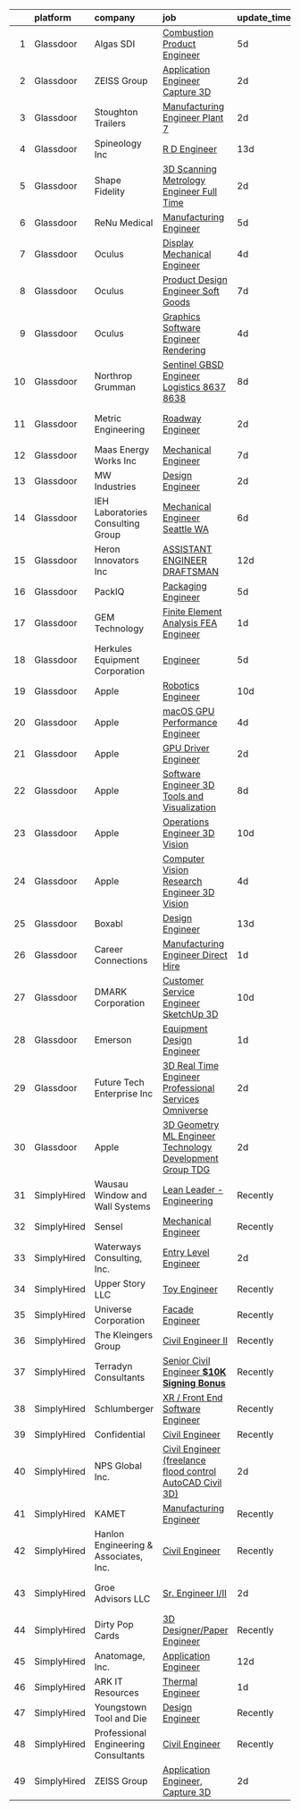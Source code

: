 

|    | platform    | company                               | job                                                                                                                                                                                                                                                                                                                                                                                                                                                                                                                                                                                                                                                                                                                                                                                                                                                                                                                                                                                                                                                                                                                                                                                                                                                                                                                                                                                                                                                                        | update_time   | location            |
|---:|:------------|:--------------------------------------|:---------------------------------------------------------------------------------------------------------------------------------------------------------------------------------------------------------------------------------------------------------------------------------------------------------------------------------------------------------------------------------------------------------------------------------------------------------------------------------------------------------------------------------------------------------------------------------------------------------------------------------------------------------------------------------------------------------------------------------------------------------------------------------------------------------------------------------------------------------------------------------------------------------------------------------------------------------------------------------------------------------------------------------------------------------------------------------------------------------------------------------------------------------------------------------------------------------------------------------------------------------------------------------------------------------------------------------------------------------------------------------------------------------------------------------------------------------------------------|:--------------|:--------------------|
|  1 | Glassdoor   | Algas SDI                             | [Combustion Product Engineer](https://www.glassdoor.com/partner/jobListing.htm?pos=106&ao=1110586&s=58&guid=000001834004368a9a8603e3c47cfcd7&src=GD_JOB_AD&t=SR&vt=w&ea=1&cs=1_a3f0f08b&cb=1663226361900&jobListingId=1008128960219&cpc=A50357DDA226FF0F&jrtk=3-0-1gd008dlvii2m801-1gd008dmgk62n800-ca990e495022b119--6NYlbfkN0D788tVLZnHYB2JKTLmCXo4PydfvtZKcdbYx6lxKaz3ItHoPq3a-80Qn-zGHqwzc9_m0Uh4iLvFmm7xImc2_O2v02YqU2Z5zjdT1K6S2ai_m4VjST36Lqmyqjxb4C5TcgjI3upFRp-Jr3ESBgyJ6tXosOtLT5UxaFHe3OpGu4KcrsyRZqsYNwOcH-_j6rfvSiljT5xEOJdvOVWvJ0_HuV_YxsM3bjw5wzG7Zw1T2IjMmfX2GLV5BS7qRewgQ12UHsC0Cz6iwQrVuJqi8sD5FCNyO63yFiCPVnDi7vPc5DQ4v3GlPN3UR5Lr7GkoC5HF3heBoG3lYuh-PnkuCaT6mjePGuXJT54Bjo01BVdhKf9sCL0R5rDi3ERYB0IYCR2ooyU17NU_SeOnFmBJkr6cRWzpwGfePohkqjWggHQFyxGY6M7Ndkd9wLsUClmzWolYR2BMMUmvJxrlmlXfdTaRZsgXITdLHvTQwZfhz2wNXrWyah7XBtVszBDXZ2HCoElF49gSuPQHvphpFg%3D%3D)                                                                                                                                                                                                                                                                                                                                                                                                                                                                                                                                                                                         | 5d            | Kent, WA            |
|  2 | Glassdoor   | ZEISS Group                           | [Application Engineer  Capture 3D](https://www.glassdoor.com/partner/jobListing.htm?pos=104&ao=1110586&s=58&guid=000001834004368a9a8603e3c47cfcd7&src=GD_JOB_AD&t=SR&vt=w&ea=1&cs=1_1688bedd&cb=1663226361900&jobListingId=1008134597591&cpc=E84D08864798C1AC&jrtk=3-0-1gd008dlvii2m801-1gd008dmgk62n800-d0aa069beccfe858--6NYlbfkN0ABwDUVlT3Pw5qAnq35jQOIcsB_LA26JxM8HdsefTKsTS0GE99TacnGvk8Jeo0xk7_fU9iUylX8TcvL2qUZcaDLENdFH06gVocMU-_YnTAS7b6QA6iYS_N1bLM0LYNSzo53MZU-FI74W2AIRRZmDN-SrEJxVlpsD4q0MXDFjr32eVsuvpx6eadhieAVOCbeVe6DJ13FbyZRvc_HV6asT2UQvVkjKc6xukEKQq3T8AIzFPnBaRdplFPwISDsQtYrvvKjO842RSoKheInl5_6rGyJU1fNEtPh-XTbDg9rQVgbudbmZ3BIuZCl7b6lmbTuro3yVNDDze3Uzm9wq3JOdD1h-2rIygqCgq3k0FFrDKAtebgAXZ7iXFAImwpoacBE2U_5bU1FWq92AJDbKz1nfJKRIXSeJlYX8aP2i7ez0zl22aYEu6Qls96kr4PD8oL3WXOWvYh4g-5KEwbBody0NQp4RL1k1LurRCWHpmMr0cCD3jrdXI9HAghF_BEW_EO4D4FsbofNlVV6-Fa7jUL-zgN4)                                                                                                                                                                                                                                                                                                                                                                                                                                                                                                                                                                                | 2d            | South Windsor, CT   |
|  3 | Glassdoor   | Stoughton Trailers                    | [Manufacturing Engineer   Plant 7](https://www.glassdoor.com/partner/jobListing.htm?pos=105&ao=1110586&s=58&guid=000001834004368a9a8603e3c47cfcd7&src=GD_JOB_AD&t=SR&vt=w&cs=1_b518e94d&cb=1663226361900&jobListingId=1008133357124&cpc=F7491293F04A980B&jrtk=3-0-1gd008dlvii2m801-1gd008dmgk62n800-ee6046415018186c--6NYlbfkN0D1TJr5meDMkP3Bi33VA7OKLoXiQT1iQqpfs-Nk73zo3b-N1tKugZ8QnCEmfg3VCCLnB0nV3uCRgbttOKrKO9TdYSmdkIRb-CwNAM6L_KHQatmEHq_Pd-Kn6BmBJvNpYbp4H7t6GB4deJgATVMk6n1_Z3HX4wQ51bUQjoHdwT9KxiaDNRgrQq_ke2JnEJgrwkT3iDVBQt204Kv-pRi57qlX-ekyKDLkVGcLJWAxh-DF8xNy6crP6h70gafnFAnHW_MwkYCKHGkfBpjKA0fvtuVxMLS_qbYYq4x-62V1FzFmlK1cy18b8bdP2prjW4PFR2X6mrRr9hQJCPZH-0-Mpuyfyv5DGCcnowVUwtweBONLiE3CYiBjB_mGXVV-1ch1RETtZaGLbg4Zhi4ei5mRq7B7-Xx6aXedPceT5OrU-PLU0Hj9BcDIYVldH4Dhb-JYC1XIRsbFd0GY3fogEEAHQmiVHr47WHL1MKYHTaGGxvwo8kSmTnDq4yhp3Q5ILD9BMG11l2rUBn82kg%3D%3D)                                                                                                                                                                                                                                                                                                                                                                                                                                                                                                                                                                                         | 2d            | Evansville, WI      |
|  4 | Glassdoor   | Spineology Inc                        | [R D Engineer](https://www.glassdoor.com/partner/jobListing.htm?pos=120&ao=1110586&s=58&guid=000001834004368a9a8603e3c47cfcd7&src=GD_JOB_AD&t=SR&vt=w&ea=1&cs=1_d948d527&cb=1663226361902&jobListingId=1008110868491&cpc=44CD5376B8534B8F&jrtk=3-0-1gd008dlvii2m801-1gd008dmgk62n800-6a3263277ad99c22--6NYlbfkN0BSK70uUCbYrYFe8gUyRtHo6M1Whx7OobNXv1GhONf5keb7595zdpZq_QVrrJEQcS6AZnNufONJU-AR55o2fuXlEAjpWghQXId01VpXHTx6ppuAmRzQOglbI6gf5SHeFBSGwkxj0rVTs9l2YwTEEA4FjbNo2e-5SuKVePrzt2jiTxSj4cTM2JEZ5njk98VLe15akt7_iJ9IpZ1RF04A9KP8Jc0cp_yPknDW6yh9BHorFoG4HFhKKsCYwcYPczUOybQn4ssVfjffMLNQSofx9SWRRK5piKhld3HUJJZ2DLxWmi5wVKyvw_YMbQCOyfft_xccu8TE63MItjK56IGhBfgi0ZzvtshKR4keuDCBuaPzSikcCke-TWqFGq0a7bmpbHIJWFOPegZ-DiJX5a8z_BYwKqQqgX5R87G1xtPbOaVwu5X7bsPy_4u0bGrPxzIIcJK_Dea5syuXNWWiA_wMGlFwe1U4a0iH1vj_-3Q86LkXBQ%3D%3D)                                                                                                                                                                                                                                                                                                                                                                                                                                                                                                                                                                                                                                        | 13d           | Saint Paul, MN      |
|  5 | Glassdoor   | Shape Fidelity                        | [3D Scanning Metrology Engineer  Full Time ](https://www.glassdoor.com/partner/jobListing.htm?pos=108&ao=1110586&s=58&guid=000001834004368a9a8603e3c47cfcd7&src=GD_JOB_AD&t=SR&vt=w&ea=1&cs=1_16c2611e&cb=1663226361900&jobListingId=1008134598566&cpc=5075878B7C32FFAE&jrtk=3-0-1gd008dlvii2m801-1gd008dmgk62n800-9c1b96b9c109cbdc--6NYlbfkN0C2ruSLbldHgJRxGqX58M4ekFWuaOJ1Xy3nZgzYPyc2K37hwv1yneRTtzltQTsiHQzgh0MPp1j_6-X-eF9zYZF-yGlSPxwAcL7InQ2jLJzY2R5_94ZnYX9RujTqMHFFV92tHxp7B_Y6-rk-lvG1oujzZPVAdxPhzUV3sRx3ye75cZA5Tq-2HF35tsaLhZLF77PWFfisxFt8T6aEkuqGT21odFUKBJlKsqMJakOAtQX_VyMuke3ExjRqcgzOlZyDA-8hPLQwtUyfqHBRHAT6LpznyK9S2VWEAk3tkPO9GCkwHmK3sfOY0ecRgt0nhiEXuCWdOUCsw3rAMoMFBaZYl-K5LCTQvU_aTPniU_CYxNw4Pj3WpHdWCpDsYK-RZ_xnQi-jaS74hPkcX5eeRLh1hRWLkQuajuoJOaBXrFaLJyM7lqLAoP3EY6fZrOPxjA_Jablo7pHuTOJnzdqVpdU3bM5nmX5ceufU-8a9xFq7vw-_DThHVyGXtWm9RlIGJTf3jeGFnJNZAPeGr2CRACkwkEwLMbGwsrOKj-U%3D)                                                                                                                                                                                                                                                                                                                                                                                                                                                                                                                                                        | 2d            | Huntsville, AL      |
|  6 | Glassdoor   | ReNu Medical                          | [Manufacturing Engineer](https://www.glassdoor.com/partner/jobListing.htm?pos=118&ao=1110586&s=58&guid=000001834004368a9a8603e3c47cfcd7&src=GD_JOB_AD&t=SR&vt=w&ea=1&cs=1_df77057c&cb=1663226361902&jobListingId=1008129109889&cpc=6EF74AC2F94C1840&jrtk=3-0-1gd008dlvii2m801-1gd008dmgk62n800-afc7a944dbc9ea68--6NYlbfkN0AwfjBba_mmsFxCd2uI2NVg8pqC6fzY0UquG43ecpwd5Z3LGQDlGLgPN7sqDgHVV4oEULBPi6ZnJnz4KkTD0S4Ky_gK9bz8hrxOacTB2V5xMH-qcBwn72bELUQN14914KJrwonSiytykKjpT_GADRSQtkBO9lfxUOsT7KS_0C7MMAY5eAQ_OQexDR00vA2U1WzZW4eSjkEhtBrpK4W-Hh01OnonWEBETo-iB1cGXxkK8BjKIr_BkGvEKciWLp5p6O36DHDgXsUpI8nQQX_MAxjjq3v-XE1UHFG3ZA57b0cJYT1t_m2W5xcjVnDQYrD8-jWGTgOin6S5245kQ9tp2bQoyuypYRmu__tSE3f3QyykgkCCx4mlkQm8UorhormB18qoTLNdgHQp_gHBDUH30hdygQ5SJKaoAZ7tQZZr_N6O28HLFPAZp8Hj_P0YlnmFPeoj2vUfQ0wwDRodflVzpHlshww8T45mkluTtnCtv4t9cw_RgOjIIU_k67MxLFtntBbwM_b08XXNNg%3D%3D)                                                                                                                                                                                                                                                                                                                                                                                                                                                                                                                                                                                              | 5d            | Everett, WA         |
|  7 | Glassdoor   | Oculus                                | [Display Mechanical Engineer](https://www.glassdoor.com/partner/jobListing.htm?pos=124&ao=1110586&s=58&guid=000001834004368a9a8603e3c47cfcd7&src=GD_JOB_AD&t=SR&vt=w&cs=1_f1a31944&cb=1663226361902&jobListingId=1008130556266&cpc=C891152315FA1AD8&jrtk=3-0-1gd008dlvii2m801-1gd008dmgk62n800-7e4c6f9ef5b429f9--6NYlbfkN0DYl4UJW4r1Vl7FEn6T9F-rD9lpC-0oMJVSiWjK_MGUd8e8cHXcpv6KPyjLHZEfqkUa2Jc6cPcSL5tGL8g0zCV7eAHJxl4NGHC1TIwhbThfb-1cOMUjkZSQ-6pi-_CuQ_AkoQKT1lvpSIa-a1TemfYBbVw5Ih1f2MxDK7Er1mx7jM6WuJWUmwjKUwrdttMmzZaH-H-QrlW50v2S6woaBx59JqsoMmez-smpZ8RuwNsGCJ2LR2LQWb8d-pUCZ9j81WbiDxte_R5Gm5vtv5dNBPtzN2QOzLxjD2TvqNco6wn8zsL6wg6o3X6c5XKqMTee3kUOrKMGLZhyZD2yCY755mAYa5Grk23SmjTJ4M7g0Gx4HRWoWHdpbsjm-krvFAjCwUmyARiZBbfSwc7Dev9_ayGAmnVICfYnt8048Tw2F5GbpUOB70c00TX1zqArFHijm1WqJ4C32KxGIgPGgEAv4NBBzN0XqhUhUaX2psEM_lA1CR7E0ybAylG5ep1cyeyiyKoAbheSvCJ2RdRHOEVRegJJXe3itqibHBjz-sDpW_zPsu9N_NDilozQmJZUJE1Nvstdo0mVGltE3yK3C9-svdRW1slLbDE-NUro2Y_hSXpXAzSNI0nrf-EYoaFqGCwx0ZQ06z1JZHBc-emekDBprMTuKQEGPWQeQgtMpPAX6fnM-47cdjdiW_K762S4lmZV-6KweK7BeJd3qJF4T8yWtHI4wk9ejZ8K4C_BZOULSPykjnTg9d372rpB0iiAbAsguIs3W_Q3O61ZmOekNeKYbylZwUxtqa43FHbzbFjyWDxm35T1c1VyO69VK7xDzWbouj6aExnShpyom-vczZZbxC-yHOzG7P6WBWgxocBxRSJkEaqvrhyuXyCteI-ZGzHm2ggzrjn3ivgZ7wbZGM2HImCRsQIcRvPPDjZhv8nAH1NiTjk4CFQqZZAcJL8Cxa5PFikRQ-2WaqfIk36yObRF4PQQCl47uCXdCy7jTxt3sbr0tCnBrgtbdNIg8FYzCjHuCC4iXI0f-16axL3unuWGzROQsyBhn3uCuE2lhdzTp03Sh2jXanYTAczN7Iht4Vv6Jks%3D)            | 4d            | Sunnyvale, CA       |
|  8 | Glassdoor   | Oculus                                | [Product Design Engineer  Soft Goods](https://www.glassdoor.com/partner/jobListing.htm?pos=114&ao=1110586&s=58&guid=000001834004368a9a8603e3c47cfcd7&src=GD_JOB_AD&t=SR&vt=w&cs=1_27db7a16&cb=1663226361901&jobListingId=1008124635503&cpc=75B6770C194DCF89&jrtk=3-0-1gd008dlvii2m801-1gd008dmgk62n800-788e8bab5fa3eb63--6NYlbfkN0DYl4UJW4r1Vl7FEn6T9F-rD9lpC-0oMJVSiWjK_MGUd8e8cHXcpv6KPyjLHZEfqkWDJ-rd2ECtM86BxEfDQLz0CTrmJcMqUhuugqFbCFYRk3cgn5Hj1mAY5Di_oZyTHeZ5SxZ1lgJ99xPaphXi1DIn9XZ7Cp0J9_HelGFOBbMn3-1pSb3fl3cYeFIN3XfHN0JXNqm35TCIm69ZNv284RxcO6C1Qsb_J4rsnKd6BHEgYlAxbqb-5nHqlVMkguMomJVEF_jvgjAwosR1I_wXP1Vwa7wdHfpmTWprBJCcFrzEr_eWZS4EExPsLRchZt9Fgm18cloMbw2Qkws7y6L-Z-JbuKPGaJpzro3UeZaO0XQDXCTsLo9EAIBe5my7QovMrlAMupAbHnAnfH-83UDyg2fZ2xJ8LJcPnPaRPb425yX7MyjTnnfyx9fbviwPemjoYTsynXdFJ4gemOfbQhkddTyNLzutjOoVTX3Qy2MboaIng-S6EZVZmnGtCWPmf76GQRkOlghLrWnpD1jYSjtwfn-xmsjGoKxC1mfLipjvOjKTXFQv7-ML-Wad1lvihPKDc3veOCd5Pmfz_JUfsLuBVfBB7de5mQBeh7RkhDvQpTfrVAQ5dntch0xXm--rD-9mSzv1-m_B6j6EXKn7DOo4uGekw4k1nfA7rSuthlVUpmv8SBpfbH90X-MGWI7fc2R_Q_vCr74Oi2IoSSurIoduTekUVbaYZVRBvJusoAEQNzXr67CmPMRNDbA1YJj43WPvEh9vAJ000EJiWbONdVD8CwL-YR6Gt11F9-2zvlKfaAfT8Zb99WPvW1cZiU3-3G7NLEGnhqKklajhUnWY_f2vlXp7pdednsnrStx6MdQdFT2tklzfLWVyg9EBpFyOL6TQ1A--hWDJdQMD6QfwcFtRU5aDzVtReOQRuQht9vYBOcj1a3NB3ueIZyiD5829lOrtkBk9rbjb2zFAU4r2ZcGMJ-gqd_Hof_lkqmIQp3WCxADQxXQgmnv_wbconZpinXItVnP6CGjGbPTExZ83hIVB7JSZ_qfFlZJ2belVOPAgg1FSJpmJLF4cpb0IeXGHBrt2SF0%3D)    | 7d            | Remote              |
|  9 | Glassdoor   | Oculus                                | [Graphics Software Engineer   Rendering](https://www.glassdoor.com/partner/jobListing.htm?pos=119&ao=1110586&s=58&guid=000001834004368a9a8603e3c47cfcd7&src=GD_JOB_AD&t=SR&vt=w&cs=1_8eef476c&cb=1663226361901&jobListingId=1008130556276&cpc=C891152315FA1AD8&jrtk=3-0-1gd008dlvii2m801-1gd008dmgk62n800-9befe75e98588d1e--6NYlbfkN0DYl4UJW4r1Vl7FEn6T9F-rD9lpC-0oMJVSiWjK_MGUd8e8cHXcpv6KPyjLHZEfqkUa2Jc6cPcSL1BCKYWS171d62RiGZbeLKZ_DxhcRnvk2Rg9OX38eacw6htRBQ7tIxYbvX-ap0AzuQerzpFKJEw4oirGE1wkCndIDjT3tjXH8WFgEcWdZnfl4ZLxDMEb-mwrd24LPT9et6GMNekGMfhjChCbP2VnbRSBzMB-Ti7tcb9-i5YCyY60SWaBYbZAaA1oshCjEqfZhJinQeo31vHTEOH1ZG00RkvmzyMsyK_S7EIwLk7YYqS_50THVMiP7dXBIu-JsmaUVxOZXuzKffmqokauXW_uuNu--TF17TvAZuj7uEcQEb1Y3vEOA061AH3GBJzMxhGPld89B8STx9Z7zt9pbW0ThE_zA9qbnE34UUFOLthMxdOgbR_eutgWi2reAOkgs4IcivjVSKca_sh7CWOa2CTcLDTMo19Qk1d-fi20whppuTB3Z5IMBt83zepSKRUBX2tTNFsx_rWj7Wq6X7VRGbFzscna8gkrN9Ad4KVzvjVmY9HfDe66oLqznuZMXRL5nk_J4p5ECwwWBGKWS4YDns4zcRe49hj1HotSVVUwsp5E9b380GvM9uZbifkIbn3FrpTMqV2Kn7hWN4Qbvi4Xv2T6t3iLzW1Veuwuv19wD8rBaKY8q5HDZCIPs4aC1UXEIdfsJxnYCSn6HamisFIQ46uSg-phq-sFcspR2CuEKh1H0yLZ9gSWN_tmPa82nnW9pMsqnin9LxZEwLcf8BiIBLGxT_nba5MbQVGrl7_M31pE3CHfWpAPZaYuKI9DV8RIdeYGYyfRc9ZIJmu7X0NVHvWcROIyC0ipneC6xdhgfDwIFGiUvBkhH_APW__orEPfdveFVi_RKBg8bSg8h8OR4OU7nM1BTa1SqPWHGUzowZKIosp0za0PiW00ObgKdCi7SNfWkQdr7pUSDK3i4RMadHcF8_nexwWk9Rjp71se-aPuQbWTqCtgs1KPwegRk7eqw6-fFJ9ANZtnep2c_PdemhCBZQy3pk_xGzzuo_Yxv5176H9Kkv0pRcGGALQ%3D) | 4d            | Remote              |
| 10 | Glassdoor   | Northrop Grumman                      | [Sentinel  GBSD  Engineer Logistics 8637 8638](https://www.glassdoor.com/partner/jobListing.htm?pos=110&ao=1110586&s=58&guid=000001834004368a9a8603e3c47cfcd7&src=GD_JOB_AD&t=SR&vt=w&cs=1_0531e014&cb=1663226361900&jobListingId=1008120945733&cpc=33AFB7EF5A21FBC5&jrtk=3-0-1gd008dlvii2m801-1gd008dmgk62n800-f45f3edca9b37526--6NYlbfkN0DPf8Tf_oakpB62WadId2dzQiWExtALTi0lpCM--zHBL1trAzPQuAwg5oNkOU_MLY3nq4SmLJbOL_JalzjttBzsyUeMHdP6rSIJHR82CgqRf1guui3CFZiOV58LXPYJupnKzsQY-TSchNUQVvNQfYamYfBTgHavw849ZdrFoDYmnkkKpt2pVa9V3qLEv7pKvcAGhhHd4ob12ighdGiPqWaCuiTHcHHAflucZ1MZCd7h3-wmXrNH9yTWREnkUslboyCRQRuFGA_gs2EbMZbBGVvOhjrzGKw_KEHMUc6RAWlKfoGS7rd-yXsvGnh56drr5tXSHEw3C9RiSpeUBf_ll-EW-JXWDysqmL2XyEmwHi8SBh8lDH05J5nDbOFxaimTGj54dZ7L6vaqMuSYgJtZ9VVRVWoUYm8lnyaSdF4morkrOB1eHRoXyHGRvBNnLKXAdfslWrw5rdDYT3BI6sup4qN1E6LPT0QpO8IIr_mBEUMC9Hhl67zH42NZj60se_aNn1jYLSXTJUzHoyUHOLvfr9VGXc_CVapqxvTOgXHMsrT0Qy09hkakxvB1sza3SB1LdBqk5ALQX19EFz0M7GjTrfQ6T6eaktT5AM8P6zsW_rMUrZ6lCxtEI3PHes_BCaACMSAvM8aRxqwIdZw6R1h-xmuNVW0oDd9ZZixSgRltYC_Z7p9sfEezKNBAdZojvQB5dSDN4NGtUajQoo4c3uTF4C0Y0Z4DLEZKphVP8CusXbhaQeLodBHyiRZsqt6Ta-tNmiZ42dVuVUSSokbS61joa-lPHut7RTYhawelbic-6U_k6L0b_L3iN7Jxipw9gb3wmPH3vDk6xLvfkXTRFAdO0uDV6aVZ0ox70PG_8cLT-fM_XA%3D%3D)                                                                                                                                                                                                             | 8d            | Roy, UT             |
| 11 | Glassdoor   | Metric Engineering                    | [Roadway Engineer](https://www.glassdoor.com/partner/jobListing.htm?pos=103&ao=1110586&s=58&guid=000001834004368a9a8603e3c47cfcd7&src=GD_JOB_AD&t=SR&vt=w&cs=1_c5708768&cb=1663226361899&jobListingId=1008134532682&cpc=68A00FE77CC7F784&jrtk=3-0-1gd008dlvii2m801-1gd008dmgk62n800-1f467c0ad8f66132--6NYlbfkN0DidxVwgmOe-ABwagrwZJDiR9WGDyPDKLtKUy7pDlbvGuiyKHG9rDpwwDBKdRt_CQQKo6VibMpDyVHr-Ckgo5aD4MizUxV8SlXvs5qXJl96MGGprnS6WMchCnJBEIUym-H-dihqfQSpe260LKBFgITsT3hu9ZEn8jGzb_ryMrrYyL7-I1m24bmxVQeoNpUhdHb6fIfTvfvoksJncN2USgMlVb_nS_ezh7a6RlsWISa342wHTkpG2HIYYgdqcRFLDb5aYoWfweB2Ju5hsfMblCFLmH5gvENl72D1c2lkpz58QXbUsg1WGSq1ZWrgoqCWBAjJ3XjyzMSxrCtrQoOFNLev7uGvi1PZ320lTK0bDhR4NT2sGeNRKlMmGiN6vy8joUD_WxBZNqlMbuz1mGb4hwbi98zLvmmm-qldxoTHyQgkVKdH6vWTmZtbWr4dqhSwpqXmxZ2Tk8eW0JiDxfFhrdJUy_G1SIMdefz8mh0Ad57LDQTJIzcOVdoT8q4277KE6cgvXLDAqtwSVRxym_4YoIeFD9bRyDe2kDZcDTdvNXx58aYShR5P5JWM3Kzs34Royfpe0Sb6uDEzvA%3D%3D)                                                                                                                                                                                                                                                                                                                                                                                                                                                                                                                                         | 2d            | Fort Lauderdale, FL |
| 12 | Glassdoor   | Maas Energy Works  Inc                | [Mechanical Engineer](https://www.glassdoor.com/partner/jobListing.htm?pos=117&ao=1110586&s=58&guid=000001834004368a9a8603e3c47cfcd7&src=GD_JOB_AD&t=SR&vt=w&ea=1&cs=1_2d4d57d6&cb=1663226361901&jobListingId=1008123684714&cpc=CBEBA1A9D941894A&jrtk=3-0-1gd008dlvii2m801-1gd008dmgk62n800-299081ea1579fadd--6NYlbfkN0CKammWz-QfI4wcKX8XbN9eazqG8_SLcH7e_5jSCB8NBCuXPE0NJSmR__EDjMqn-R70jRbyPFC84qpwLhSg_305CfR0B2poFYU9TMwqU1obDwhwHjBj4iyCXjcTnAhav_8TKQiyYk08c7PRpBTYHM4vqSYwRgcSR57KqxPKraBGu0Ah7W233eD1u7wJwAiDlzs27qxx9eSgc2LpD0F-A_eoDMzd5baDIKVkdVfBUuERAdUolVexpI4JzdPUadlBrss5usfjtHzDlUQwSFDgPJUtD5V__E2ud_BfhcxLOFFvnC2324K-yoebXvmRWsrM-uqiegn4G0TitZu7kSB45K12Ul3Nxpg9eyXcJlAVmliY2tQzlHw7Rg5g3CBP6wg1cOGXQBmhyM54kQWPjF08aIi_s9txlu935doXDttwd1-lIc9bLJw4Bwfk6VLubSLG_gA3RKQzCrW6KPkbOFruopVNlnxvcRYkNL3L63ZmHIrExsQZyzTmUgt6RGO1ffTg96U%3D)                                                                                                                                                                                                                                                                                                                                                                                                                                                                                                                                                                                                               | 7d            | Redding, CA         |
| 13 | Glassdoor   | MW Industries                         | [Design Engineer](https://www.glassdoor.com/partner/jobListing.htm?pos=126&ao=1110586&s=58&guid=000001834004368a9a8603e3c47cfcd7&src=GD_JOB_AD&t=SR&vt=w&ea=1&cs=1_9e8afb2f&cb=1663226361903&jobListingId=1008133984672&cpc=155EB9D5185558AF&jrtk=3-0-1gd008dlvii2m801-1gd008dmgk62n800-e06a354d50887e4b--6NYlbfkN0ArrrAJVygUTsJVEeSW9qL4DyPxhRX8Uul8ySriEVDGtopI6dS-wiXT2FpY2mmqvY_0xKkani0Ep0xYtOe54z43LO3Tz2VV-o--BBG9MiL3owGukL8eA7CXwtodgIqUZwBoki2WuFVuwd0-DfMeGJ7gHjp-kpM9WhHGEOWBffxkNztRIFQ37WDkNtXC7aYab8b9k-UgIvNj7cjHJnkDKrayv9eHzbVGG1Vfy3w43C8_19SIlJpZuvN6XA06qXcKUCBhlR7ONFKRJaZrso7HtOVz-B1TvZWDkrXThRMqcwIRMn0phSLZVkkDtFTp_Z-MEi7A6AwyjsjhhNCUezkmxwFvDH7Rl97I7O29F7LjczXJMQDw4hVVuhPKEvCqX2vsmierkBRR9rp-D-7ryPKpw5JjN0OI3xBPeX0eavSzXNr_T4Y9T2FtG5sPF_jmp7AiNF5pPr1zWkoM9p4AoAkvVfHPDsNkUF10A64llHErYNtoTNIb2XXLKZFz9eJ39dKjLDmGg3Tpi0ra7Z1kiw_xH5JT)                                                                                                                                                                                                                                                                                                                                                                                                                                                                                                                                                                                                 | 2d            | Commerce, CA        |
| 14 | Glassdoor   | IEH Laboratories   Consulting Group   | [Mechanical Engineer  Seattle  WA ](https://www.glassdoor.com/partner/jobListing.htm?pos=109&ao=1110586&s=58&guid=000001834004368a9a8603e3c47cfcd7&src=GD_JOB_AD&t=SR&vt=w&cs=1_765b93fe&cb=1663226361900&jobListingId=1008127049251&cpc=C433947A107EB3A8&jrtk=3-0-1gd008dlvii2m801-1gd008dmgk62n800-755f412ebe5601ae--6NYlbfkN0B-l3fWRk3t9jUcdCPY2-Byzo98L2U3y9DENoKe9V1ZnhhIn0kWlA964jwSHZGcKe-_NGUFSj_c8cCYFcXyJkqBqyf4eBUKaZSoyNNVGG4ZZituC0WqgThaHt6JfhA6fbcdLvUo1YTop919omdB_ZeHHX6NKYO7GO_0QF2I_g4EW0Evu4xG0675OMwzUh3ClTJt1XPWPk22cYiUa05TvaNm7k_e3jwuFetDY2R0NvzB_FS3F6i45zwWDHfi_wGfr9deq1Gvov-FvxkbKMiNl7dIs8YWP2uO3P6Xxt8on_TGtUTTNbj7r7eEABLyGeymCwyD3gHUBuWdJQzt5q7TC5MRXbjsdrIaCv4dcQjU3B9ePpKc0j9QDPkrZXTZn4YPVpXJpFQV6imHbdhL6v_jmihDFYxbGK4N1oGjqwl0Wn7ilpD0OFoDMIuSckZvuvLZO7GcnP-iGsQZzSueGOfwwgtp43jQdl15tGc4Gw_3S1oyIxauVcnmZfxV7U8oqr9RgElO21pkbuW16w%3D%3D)                                                                                                                                                                                                                                                                                                                                                                                                                                                                                                                                                                                        | 6d            | Seattle, WA         |
| 15 | Glassdoor   | Heron Innovators  Inc                 | [ASSISTANT ENGINEER DRAFTSMAN](https://www.glassdoor.com/partner/jobListing.htm?pos=111&ao=1110586&s=58&guid=000001834004368a9a8603e3c47cfcd7&src=GD_JOB_AD&t=SR&vt=w&ea=1&cs=1_c726d765&cb=1663226361901&jobListingId=1008113980044&cpc=9A35C3CDC9AD954F&jrtk=3-0-1gd008dlvii2m801-1gd008dmgk62n800-01c356c96cd35b44--6NYlbfkN0BKgzQyzTF1Q9mOsR1amaS-juVGLjHt5Cdom-gEF9y-xf5pWHmxrPs5ogrSLybVRu8pGKl_5QjlsvgPkrLoKTuEDW-idLsatA_h6AeLYvE7UiRQs1yFJgNF-RuAz_WcpDh-D43uPm4Vp35EPsbFQ0xyx377iRFoTWe3R2lVLbZ708opHSjzjdWzW_fNiU6HMXRK4PwgUWJvX_MLClU9TH-p_84hSOXUhwHNpKOF_GBGG62_IBxpTjzDUtZvHnzW7fziKBj0S6IT-UpAKxdJqKdgitWjfFMZwdanoKjVD8iKmT21ZiQ8pUgYzVPHbV8r6TOdlumuh5J4X9FBGLLlmVTFeOmLHf2pN44OFMo8QPVq4ZBj1Wf_ULMF_yAYpQkRaxlLX_EtJj14G8854VKlflSSfC1l9er9w_wHejNQWL2ecYIsqiGX46XkdquJT5fZXttYfqY22YEwBaY9fumymPiu7D8ZzL3NRjY4d_jHoik1BclzYzhZsNii7GUvX8pFbqNVMAiBVndGZg%3D%3D)                                                                                                                                                                                                                                                                                                                                                                                                                                                                                                                                                                                        | 12d           | Roseville, CA       |
| 16 | Glassdoor   | PackIQ                                | [Packaging Engineer](https://www.glassdoor.com/partner/jobListing.htm?pos=102&ao=1110586&s=58&guid=000001834004368a9a8603e3c47cfcd7&src=GD_JOB_AD&t=SR&vt=w&ea=1&cs=1_0782f013&cb=1663226361900&jobListingId=1008128865030&cpc=1AED1FE72E4AA382&jrtk=3-0-1gd008dlvii2m801-1gd008dmgk62n800-21df4c9dde101283--6NYlbfkN0BTy4Vq3kUv-8E8fBOrhZt-7WJQYqv7u2ur6JnxlE7nqzcxHKXba3erMveOqKk6OgE4WJS192kyVZ39ZXi0JZ15b-xmaFGTyEaSIt6wuu75jIVarHaZd7NqFveBiyNIJn3xhX_GG__2Ur5PEOTaVOKUkMppJ7HTzbVPU63QVKxeStPFaOBH63xodStuz0WAJpIwk5KJoDCAiZOmQ9_BrDkajpw1d5lZ6uXOCXz-H1ChNh5n-cdX28xHCv2kgGems852VZ44dGMwTw_wFVty996Ggcp2tC2B5vFvwCrY9JPOfVCl7u76kRaXyH9xLB_G64Tcx76fBw4Id8xfwh1bMGgXatIMhpDnXbVtuzpvE_TMfv0tMfLcAFSDuqfipNCLA-Tf7WvwR0YTMOlFzCYtmkvRdE_-ZNW13fxh85UrpGMFLWqzbgM-RYmi7rEtAeBWECE7p-ztEZFBLKberiC1ASoT_j-Mt-v3js8QxHQ4yPenh1WRDkGKKg-EHPySHPCNxkvEKhxT8cJWCg%3D%3D)                                                                                                                                                                                                                                                                                                                                                                                                                                                                                                                                                                                                  | 5d            | Ottawa, KS          |
| 17 | Glassdoor   | GEM Technology                        | [Finite Element Analysis  FEA  Engineer](https://www.glassdoor.com/partner/jobListing.htm?pos=112&ao=1110586&s=58&guid=000001834004368a9a8603e3c47cfcd7&src=GD_JOB_AD&t=SR&vt=w&ea=1&cs=1_ad0da4d8&cb=1663226361901&jobListingId=1008136473381&cpc=61B26E8FEFFA679F&jrtk=3-0-1gd008dlvii2m801-1gd008dmgk62n800-99b50b899d76a937--6NYlbfkN0DlcaguI4sweZRKJTadbViwUmuipadyC1IVR7LlJxAnY6-DG629ozWQXLgbp0Pqx4HoDWjjaZAd9vgWiuix056qTvT8_v1l1rQiFYdsY3s7Vqa2uAY3atFlF85D1u_Dn08XzakstQxRqHZvIBrEM-85ZfxwGV7Hs01MIPoMYmgHUINzNkxHGsBS_PX6YFeWtuwAYuEhFwVIWrozDT8-SWjZm480mm1QKLXS63UQdWu6bwlnGNod_R-MRWYHFgEoyxOy_PBSgxhtXY4ljgSbAprt9rO5h6EPvys9j_jdoErubqJ8WNDAc7ZdvdW_wRKk04NFJ4Tbv8Y9nM4nEDHIWbBEhsf7EBmbbFQ7A6DI3vj1N3AzIaOr2MKUXgDBrZjcaLBhn1lfCQLKbFPyQH91dFR_IO2d97nK5MYo7yYmgAP4NMDLmPtotKewgc3CP7U2xVODNWZ2tZu-ZHMRjzp0_WTnWEoPYlZSfHo0LFvjNSblF4PjfRav20r3eZFSBxePfG9RyTsAhEq5dTl_FbGRH9qACg1SXvJppD0%3D)                                                                                                                                                                                                                                                                                                                                                                                                                                                                                                                                                            | 1d            | Oak Ridge, TN       |
| 18 | Glassdoor   | Herkules Equipment Corporation        | [Engineer](https://www.glassdoor.com/partner/jobListing.htm?pos=113&ao=1110586&s=58&guid=000001834004368a9a8603e3c47cfcd7&src=GD_JOB_AD&t=SR&vt=w&ea=1&cs=1_6a2aaf49&cb=1663226361901&jobListingId=1008129236586&cpc=83630893E902B957&jrtk=3-0-1gd008dlvii2m801-1gd008dmgk62n800-542e7ee1e241f0cb--6NYlbfkN0ACTeRvGRFS6hadW-07x_K1RnsIE8OdH4tufuZ5eRAiXsy0w5YibZOSslqaRNu1In77c2UMKrJyQEMWLIPS_735o8MWZPlV4W8B8_S8qmcCcBbPLD7Yfc-BHnx0q7S7ZJajeE8BStZJxJxMC-fPJoaKWFnt3Ce2WaHT0SyjFYP928lVVwsc2AUNRhZWcDRXJIuFrg2ch2ogzgZ93rQgCFJq0hiUv9ou-1AIFEMcM9oBg_fZaBSYieOED1q3WekX4aBDRWCs2Wbwr6KGxw1WY19E8-a1rVaQpStYUX6G37vEiWNHirb13-XPjN8LPDZkKMU41nkcRt6USNmCiyZqf2xqwqCWxXeKZoFjR1csF9SwXv4tl3YclRyBg27GvBmOXQb5NaDYaqDGuGYGHndiFNdxhbQqka8cR4LhO-iDyF-0wyWaVluvuMaiswCYlOnEaM_xZM0MaZqcK42yQYWSgR7tyvKrD9K7deJPAMUu56WjdkajP_CUa8ob)                                                                                                                                                                                                                                                                                                                                                                                                                                                                                                                                                                                                                                        | 5d            | Walled Lake, MI     |
| 19 | Glassdoor   | Apple                                 | [Robotics Engineer](https://www.glassdoor.com/partner/jobListing.htm?pos=128&ao=1110586&s=58&guid=000001834004368a9a8603e3c47cfcd7&src=GD_JOB_AD&t=SR&vt=w&cs=1_5268496f&cb=1663226361903&jobListingId=1008117423622&cpc=9908D8D4413DBB8A&jrtk=3-0-1gd008dlvii2m801-1gd008dmgk62n800-795894fccf912825--6NYlbfkN0BvKrLyj5gPmtZO9T8euul8TCxuuKNOtzRJOomxnwSEodTz2Bc-sPZlO_uSwsktAegwDKWthT_TZAy-sclNMD8wBTQPXBL40_kfuHBVLG7adtAQxt6gPD7KXJj-Ebjk3lIZwOpE6QqMUh3R1xKIVQzwDMaFX5Bdd9tGOrXqj-LwxfKSmeYGuFvTmmW7TR2lY-_2yOly8t0r2luCWTPfV3NV4LMfmF_g8pDseKDdbC2FcyrKf83FVD1z4CKvVBEAwZ_FWEhgSmXQOu0KK1cHr5lyPszT0Am80QfbC9AyDHQ2qsvNd5GBWbDdViHHM394OYY6v2a0MpE0Hkp9vx7YhTJ5MuRUNULrwkKNwcwLm7X6np9ieGZR6voOyaiEprs7yoY4Uf3OZNMf__0Zjk_NMbzcEKj83AUSGfZUiLwSSrmGvA5pGBPsQzFIR3RnzIPLLf4ZJLhZD9Qrqz6DQeOCFtxis8od3QOl28HfleaNh-JtPdJlDaqiqjvRiTd4pOhNqC2f8v8LPO39AbZgSNQw1JbP9ZGAG5cAidw95964S4RsdNG-PATkSDTWKpaEZClrOqaf-82KQ3gp28dAs___39Gd5fe-SL1uUfcdFMLyjWT1tSpi6WZpWndUv8cGzhAeKMYSl2fJCkHo0JQtzzQWLMzU8QD80UaprOfL7_lOXrDKmtXwQ4I-6a5iETDQ8kOjSz0CAi7by6gqPpdGrEA7GuB-lqHkT-egEfTif7EEsMdwLAe5lpPxCsT6g4eJbEXjZDSiOWcNheRYCQLeWzo4o4PU5Dptek0Nha_sjw1UkZUfX5YeKSvTRXe6L9N9sY6H_8E7iYksE4CS9mNijnk9zgkD2z1BFLp1db8HAnVWg6evDrb7y4AAHvlYkX3Ni7HkZKGYA3PF-H10Xlz8qncrqh-Y2Zdhxuz9zKVAf9ME6OmiGkRYi4VUzYc5rBY0bWIZFus%3D)                                                                                                                                                      | 10d           | Cupertino, CA       |
| 20 | Glassdoor   | Apple                                 | [macOS GPU Performance Engineer](https://www.glassdoor.com/partner/jobListing.htm?pos=127&ao=1110586&s=58&guid=000001834004368a9a8603e3c47cfcd7&src=GD_JOB_AD&t=SR&vt=w&cs=1_77412b6b&cb=1663226361902&jobListingId=1008130706330&cpc=654405A9B1E0A9F5&jrtk=3-0-1gd008dlvii2m801-1gd008dmgk62n800-32ffcd932cf9103e--6NYlbfkN0BvKrLyj5gPmtZO9T8euul8TCxuuKNOtzRJOomxnwSEodTz2Bc-sPZlt2Zgji_QUXEqlNrUXv5nV00XCOZRFr66edtF8coKCWyqzQNrsRt-i0ydrBQBtRWfE6BmN5SafArKqlYFmIYZQ2jTR9v3r3FMjRZQSg-i6EDEWG-byHqmuZ2j7Ms1s7S5PUq5MFXAus1Nc0CSJLkfa8NKv5Dp9_NbmCjXWumWcSgcBpkCZTKF2Hr2lkBcaYXToehzOIcKU6K141lnPiLd1yWlw_yrzKb0Ol8V9JIxW_i46zhe1hxyCrs7xyHJoMng5tRolrgWjTEsZPcrXi1_hMKAbK4uqU8g6sfH9L5GRar9PW3xxJhgEee_pXo0J7YwaDygmP03EUj0NglrVyi64ooYyLh1KUup3QkT3U09HuLsZs8RsaZgm1zjIi89yt3JbyizZtBHKfgqSh92JjBu2wXDn6eBYmmiwiNu22i9e5aCzcPJ3qsI9hlh8ZwtuHNgh4JWzXrXri9l19ZWBwTENOeU9ww-Y_0mPOHB9gjaxTqGe21r2eTXMuCFBqFsBq_aWDq-nBdtAra68Es2d-HskFITpzKhp75V0Nm2dxdjeAliHUIAYq8wvrA_0W6QCOExu0DIS1ZbLWeLjGK7rxOfEzzgkk1iyGFYMaC8mWL0vCHUcxpOJfS-7rETaj1y7OPaEwonoDTEHkaq9juvFtUTJYiNWBjjEuKpPWILJ3xs3zJ-6kZ2JfHYF36ky7VlLAFYFDAi2d_KqGhfuiidEKKz7s2JX2JuXjny6Co3HRjz_3ttZT-154VEu83lS1vgd2w3Oo8n164aEHz4PoozJfdZbZNzKrFV9ccPHldtri8yCjMMJGA9Az3sDtUmiKOqdHzYOnfF7TfEP2C1GNij784lJhvl7UqiKs3BRdkSVWpgg5yLxUQnSrShC1yRl2oUca9Chz5B7XCu6nR6UPqQKQwSl2r3LPD9ophw)                                                                                                                       | 4d            | Cupertino, CA       |
| 21 | Glassdoor   | Apple                                 | [GPU Driver Engineer](https://www.glassdoor.com/partner/jobListing.htm?pos=125&ao=1110586&s=58&guid=000001834004368a9a8603e3c47cfcd7&src=GD_JOB_AD&t=SR&vt=w&cs=1_5bfcfedb&cb=1663226361902&jobListingId=1008133141469&cpc=654405A9B1E0A9F5&jrtk=3-0-1gd008dlvii2m801-1gd008dmgk62n800-92292402c3d3aa55--6NYlbfkN0BvKrLyj5gPmtZO9T8euul8TCxuuKNOtzRJOomxnwSEodTz2Bc-sPZlt2Zgji_QUXEl3vCwnMKqwdrOnt8VsHUF6IoJbQtza2PZemqOsrCs8SIvqf6pEXx-deOoOh7AAE3d6DElJLKAG6aoPqjHw3w6F7CWqBWf0UotWS40VXVBO1hX5ipvN_Z8Znve-ctJaF-zhLP4pjJNl9udyAJKRdwVqsDXMnV-zkFfjrv4nztPfGq1jPt0ebiq9jZahTF-eeNtzMROysXtp2ze9hvgJA6Qe8u9bqjFo9rWdY43itYY-sf4AFQ-i9FyGaOi2LIzOmnjuexLmASe_cGhEBCINl3PR3NnC8Bdpgy8fkRRRU0WtnuCBMDRyJ7qzox_4GSWmNDqtVNSaZTjHDceuxPsME6JjVTqdxWlBB4Tr7uqdXVSJBeuLeVd8bgK4ahEN_nfALEZeKM4TCAZWf9MRxsWSwpr1_-0bGf9hWPMzSaeqoJLNbYCTq-ZEqAdik3Gr6rMRDsj31IMGTEsZNgFk2YivQOgh8QwUzWSRLNWw2hyxMySf97sOhllMsF87yaNuO_jt9OH3xrOkbzW22dp6fY3XDE5CFoxQs-v4WOAyZzfl_1RdRTmvJuEw_rF1yDZHJ6dJJwMiTl_40PzzhSml7LaOwaWw3T2OP9KHmalgiWrZ9PccPqRjRqR6nEufXezVa443s1tlVS5sXT-SWPnZirUYDYpBn9vGywd6aE8xCKbyxF7cfE2LPkve7mvgU-fx18mLibsnQVqSslcyu3ZjLn1NOKY73OSVRmvoFbXY1FTLblVSpLSEAlSYQH7V0dNvThr2wKebU5BzF3QsnVqcMsB2Yw3YBg3Qf1IP0aGGLgWvKiEP3Pixw0FMnAxFRgopbN_KrBojWZMID74CHtwZrQS2sibyXNY-P0hBpN-f21F2o9CEVgdMA34AyAocePEZGh6-cc%3D)                                                                                                                                                    | 2d            | Cupertino, CA       |
| 22 | Glassdoor   | Apple                                 | [Software Engineer   3D Tools and Visualization](https://www.glassdoor.com/partner/jobListing.htm?pos=121&ao=1110586&s=58&guid=000001834004368a9a8603e3c47cfcd7&src=GD_JOB_AD&t=SR&vt=w&cs=1_0e707af7&cb=1663226361902&jobListingId=1008121811320&cpc=AC285F3A3ECA6BB0&jrtk=3-0-1gd008dlvii2m801-1gd008dmgk62n800-85025616d500469a--6NYlbfkN0BvKrLyj5gPmtZO9T8euul8TCxuuKNOtzRJOomxnwSEodTz2Bc-sPZlt2Zgji_QUXGAZeKDdtC_g712P9E93tyr6iraCf1-csGjXbum6X1VQbDbZA1Oxun-tYEZAQGFxCBBJyYAltm5f2kKqcbo4-cr8NvP9-zgWaQC2b1Xt4JSDlcEHNJOf9ujao2YqbxMww6FJ_RRoQOHCo_ruBWQ-OQ1RQe-ozpdpLw7AyyHKhYYBQL2V4kqyTmPxrQwSPMvTkRNgpw6bMAg8PPo48HhyFhxK5HaZ674w4WWfwijpZp5xH1u-hl7_6n6jZB3PsrU3gAVkxRKgjpF01umTfn5XwNXObanQeFRvY6b2BnGVydPTKKA2t2Sbn8EgbkfH1xJDNyooZOZTOma2M1CGoNTKhzpOHAn5fDT6k3eqvWP0sES5mcJEqi_ODUkAY3yiSwoHJWS5nLK-bKYdcSHJ9m2L7q81vfEDvjnXWS1UCax2gE8Godv0vTeysO8aQP2cJgCLGkGtmwHnkKH1FqYegWT4u1KMh8W4Bf4JMuRNEvUWWEATU0F6tA0Zvp5IJQVOPDcelqpNvXpyx7101QVFAWaiWsyB5H158C6N1gwp0pQQy9BgblhmBgcMulYUDtGZDln77w0u5nMX2hyFvAQHk8rZ3I7tmokBUvWJzdR5gfHxIJk68i0PhCYOEJYzCsPi3Td02uPm4HlOy246RS24pJWANJLd3sNdxhh_8Fb2LRLoQQxGLfcre_R3U7GZt3NzIRnuyi14LQByk3EpycXX_qK9q3Nq3FMJxprvw3XvMbyN_75380VS_VBMLlUvGi83JYpMmOgqIvi7cSXWHlfBWbWO0G3d4SqGuwnP1DZ-rSY6tTdbh8JS9IbNg66mpGOVzE5lCBC6QJNrrL3CwGYWhMoDyRaFJzcrEEoFdoRUt9pcSFHZhYtYwa6PaJsD9UJ7FtWN1MK-okwNmPxYjbVPsV6GEqqtnHTz4AjI-_5vwnHXFEJBQ%3D%3D)                                                                           | 8d            | Cupertino, CA       |
| 23 | Glassdoor   | Apple                                 | [Operations Engineer  3D Vision](https://www.glassdoor.com/partner/jobListing.htm?pos=116&ao=1110586&s=58&guid=000001834004368a9a8603e3c47cfcd7&src=GD_JOB_AD&t=SR&vt=w&cs=1_979f24ab&cb=1663226361901&jobListingId=1008117423431&cpc=AC285F3A3ECA6BB0&jrtk=3-0-1gd008dlvii2m801-1gd008dmgk62n800-bbfd3f4537336203--6NYlbfkN0BvKrLyj5gPmtZO9T8euul8TCxuuKNOtzRJOomxnwSEodTz2Bc-sPZlt2Zgji_QUXEW6-P2GWfD77aGsK3u_SMcaP546zBJZEsInUew9T-t30s5UofrPQZ2VsuhGyYJN6db1tNBH4XKvUaLt97uOw41c6JX8aIldZnsdyBNNBItYRNapNjevdQGCzsgIYZD3T8zDVPwVL4K9ZvATLb1BMXD9Sgj3YtFeNZxvoT6TImPdlRVrHjVtsauabdPKLLXOQzNfa1ZeP_uer9FstA4B5BsgUZ4Rtihd3mcM-DYViDL_kZsVgr9raxkQ2wcf20l7102TDamilfrPbB0R8Izwy92qxjE0Zh_C6Jj2oZlGXX6LR2C84y-j-dTipXWV0eDrxYZhENXqUKm0HopAjrw6NZLMpgGZffORvTdKOzhKE9JVWwbPg4TfgFNPtnTe5uCkPbqDqu9Qmei69vTz0wZSL0W3qmO2Baduuc1IKMmuSrcymBFJ43VkjoA7x_BG8zCQme3DU5y-0TE1tOvIT-anIXW7ko6LvEAEyszpQbkwDKtQgMfuAlidPPcBvflRtPMWxXlg1sVJScfpNy4ANdTv_ss2Y6VJt5NtVO_GgVSQbLoYiWz9LC2YhONTMV7MlopI54h4BZymqMKtci_bJ4ooPzv9sc_H8isHRn6pHbO1YDHGIKbUjKRfMnkWhAOomRim4Pur9GqmlLvqT0g_GaTt2QgvkGDOoxkyUx4QG7Dxc7JhwW10iLWXUeRoqOURwgDvK0VADxg0PQlJlHpjiyNo4JAilMeqzj7lPLaDSqe4RFCqnhy2sZQtiqwyn8wB0vE9pvzaG1QxvLCmAIglVSb7Vd8U1xf7SW8IaJxip_BJP4sbDz6MzwvB3sRLKFxI90TCSiDU-hGkNtdn56XZekTIjsYg0GeK6JPIX5K6Zf1UoALzcwoYXwgXCe29seYc5jZmpkZgweFbK_8Nfser9afSxOm)                                                                                                                       | 10d           | Cupertino, CA       |
| 24 | Glassdoor   | Apple                                 | [Computer Vision Research Engineer   3D Vision](https://www.glassdoor.com/partner/jobListing.htm?pos=122&ao=1110586&s=58&guid=000001834004368a9a8603e3c47cfcd7&src=GD_JOB_AD&t=SR&vt=w&cs=1_26eaec98&cb=1663226361902&jobListingId=1008130706277&cpc=AC285F3A3ECA6BB0&jrtk=3-0-1gd008dlvii2m801-1gd008dmgk62n800-16d43461c593831d--6NYlbfkN0BvKrLyj5gPmtZO9T8euul8TCxuuKNOtzRJOomxnwSEodTz2Bc-sPZlt2Zgji_QUXEqlNrUXv5nV5dmy7IPlNWtVa7OTZb_RkKih1cxnLzAEjcrvoBzWL1_wZH6bOsw9SwKfP2_A1iGRXx04hNz2e_WxyeVgORGt5spQPY_U1g3GuShsuvVmNwkcRwBFxhRYXDiafrrN7ePl-sqF8xxgXff4NGkiLsSG2me9xj45QpzTtBPvtbcy-FKzTFdbPKxUdChlvG_7JgiE5EkNqvOUXkzqSkJQaRUOnBDqGPENLaX7ogEy2xjlzgjnJSfU_0Sd99CVf2ugpOMIpz1AxU6uXK1bnTxayEilLmU8y9yNKTwdPxW1nxcyALyiI3ApQ5vi1OLWnj2e3JEi_39SOlH-FF3QWO3EeRk10OMQYCEXXDLpxzJQwNhKY7CWXjf0QQWYmiwNxPTDoRfKNlGnwQ_xdCDRFZiP73jGeGRLVwcA_6GExlHTt3OCNV1v0rTTG63l_muuK9-4lCA89qkKzUX3G4wJOivWzf1WIaw_tM_RY9BwVNYPZJy3hAKqqPtIvQJVaiTyeurFBtECs2g2NqioSSSmy_pBS362RRJ9fnwyMoZaJMzIIRRXC4DkFX_9lTgBq30VW4MMolnec9QM0K2wBZBjNfjK08uLfOj18XUqFVb2HB2_M4uCAnKr0V8aF2rz5jlWv_UFHF5OwKswmomMAVyZUVc8ouT_95Q_Hye4ImiLZhJryRNEQtRqIQLFgnsxF5nUGDFyK7-J0PwR3jYCnXs87jyyCQ71XMiSchyScBkIQoELyU_lSUxqbIPnYK3haD4WeFKTIwJay-b7oBnwXfC4p7FlUh1FqXyYD06xAmkJKAyq1u2xu9qtQS00dUMesp0hsNMHsymVBkRJLdF7ppAGtsMOfyOFIE5MesGfoY6bdJm2rZER3u_PFWGTFNm2YbsZbWSOg0arniRjnJDz0EuYVtPM7EUW5E%3D)                                                                                          | 4d            | Cupertino, CA       |
| 25 | Glassdoor   | Boxabl                                | [Design Engineer](https://www.glassdoor.com/partner/jobListing.htm?pos=101&ao=1110586&s=58&guid=000001834004368a9a8603e3c47cfcd7&src=GD_JOB_AD&t=SR&vt=w&cs=1_ce2837e3&cb=1663226361899&jobListingId=1008111263067&cpc=B10A9FC3F4951E79&jrtk=3-0-1gd008dlvii2m801-1gd008dmgk62n800-f92f66bdcc716501--6NYlbfkN0AZdaSuYPnCWRk5apRml9oqaQCY6p5qKbmOsixDGSNuWd34-dYAt4lbiu5Tu6-oNSUdoljleHAc6KIoY7tHEZOlGE7_Osuc5RzByGMY3M9hVvkTX86XHUqKYWJc277TO93LkNdl5PImRiZLX3QoB01HojER6bJCoylRYQ34g-sdX1RUmCjL0KGWQPOttVWQs8kO_51Dff3OwI12y9jrA9aeAJd5J7JCm-REkvcGQ0z60ns7FewRM4wOhCTBb-6A5SXdwW3sdo-0sbQv6k8vMKnL47O9xRfU_VqLDPJPyTis3hsexVjN3XvX9jySkK6QFt7PPDYwG7v3ytDK9ew2qK6DKguylgcNOJHbGFL0A-1ObCdX35NI4keN0zhC6hIK8L8RY_gnztaZWlffKupTTQFZ4No8hJ7SGC6LPHAVBGRKYgM7CtybortQ2M53LE4mdEu7h_3x3Ldz7dVZitaYsXjMuRNX3JVuVRV4r69e7wuNnNpQUAmoyyYZWO5as17Pa54rzuEOv-cS6Dels8SDvjv45YMP4HLIPZg%3D)                                                                                                                                                                                                                                                                                                                                                                                                                                                                                                                                                                                        | 13d           | Las Vegas, NV       |
| 26 | Glassdoor   | Career Connections                    | [Manufacturing Engineer Direct Hire](https://www.glassdoor.com/partner/jobListing.htm?pos=130&ao=1110586&s=58&guid=000001834004368a9a8603e3c47cfcd7&src=GD_JOB_AD&t=SR&vt=w&ea=1&cs=1_625dd1f9&cb=1663226361903&jobListingId=1008137559522&cpc=8D52E76475A7E842&jrtk=3-0-1gd008dlvii2m801-1gd008dmgk62n800-cc4ce490c0f2c54b--6NYlbfkN0ArdQBkAGFTFpq9t8Z1wymr7U3LdPOaVoZCuy6DpcmCkANtma0ewWR8tX-ApQyA4MzumupUE4bZChFtgPQqjJ-7U55BorHoQCtv28bHRFlzS1nZFy1UNZfN9Q4GpOXztLPLUk9-am1FoOyJOvxAHXnhYQ65GdtgG4C_3yBex_TsP5UBSHQ62QcsY8etKPvRElwTywYxFqEOCriRcsNpCPu66uEm9Zir3bKWSHkaNgawUVStfemgvyISK4YdfYPzb3Rl3Ia1jdMEaY5Lw2Jm-og2XM1MR07JcqqLiz88dRXFNiO7uPeDJj9s5Y2jO4PEBxwGbAlDDT3-MeUR2WM9xNgq2DNt1Owol5xCuzIDtlbhIxMY8a15JhJ4oe4ev5XGolFOp-gUXEK1jvScqCNskOTuBbCAB3a0gWnBZnZw2s_Am2lDHvevUGEzMqgv-PZs_AynBEMw9f9y9Nr9Bvk856xgc-2AF757AOXDcU3EK2na55IQHSQIgcN5tn988Y9XYqA%3D)                                                                                                                                                                                                                                                                                                                                                                                                                                                                                                                                                                                                | 1d            | Brooklyn Park, MN   |
| 27 | Glassdoor   | DMARK Corporation                     | [Customer Service Engineer   SketchUp 3D](https://www.glassdoor.com/partner/jobListing.htm?pos=107&ao=1110586&s=58&guid=000001834004368a9a8603e3c47cfcd7&src=GD_JOB_AD&t=SR&vt=w&ea=1&cs=1_49a343e3&cb=1663226361900&jobListingId=1008116256131&cpc=74FD5BE86273CE52&jrtk=3-0-1gd008dlvii2m801-1gd008dmgk62n800-599f57cf6a77f9e0--6NYlbfkN0Crf9bLCfdz7aXL8Ph8sliMKAzAcwcvrE_lUqKpoAeaIsdn2hw1vZSdFf6lwCbLn0PZYufNnvSAaxcuNu0_4aSiclKFWzXJGOn1bddCVaXm1iViiOGX99_RtWvR18QswN8zI8pP8D_Ko8qgJpMSwu2HHqsrVUsMTBiKopf0zCwlk7INo7IrNN2eRK3zS_fV7c_oAnrKtfWYY0bCL9ui_OfkbGepoS1lV7s1RuC8aa6-DkeCh6Ep3nIEcntSlSB5JvcukZS5gWLMWiDgpmpf8KHAt-UHgJU-Hiqcv-1DnUOJ0T6XLiaguh5Rvtwb4QQ6lMxfYtn1AJWaXJ5qph2Kwxy99nn8KcqRBf_fQyDMJ6rbUyeRfMyJyeFBveKvIj_kVxGbLd1JZ41N4kub4QbA81tkLACSn3El2RTSIJSluWOW3CtS96fs2dsf2nuwpqXLiFZU8Iidl3NnVxt84j_9KToj961RqTEHBqXHa84fR-n5shtmOBvi5IJXhZFd6dPqYfP8xmRsYSPfUDJISEN9b5cu)                                                                                                                                                                                                                                                                                                                                                                                                                                                                                                                                                                         | 10d           | Los Alamitos, CA    |
| 28 | Glassdoor   | Emerson                               | [Equipment Design Engineer](https://www.glassdoor.com/partner/jobListing.htm?pos=123&ao=1110586&s=58&guid=000001834004368a9a8603e3c47cfcd7&src=GD_JOB_AD&t=SR&vt=w&cs=1_46cf7819&cb=1663226361902&jobListingId=1008137180299&cpc=ACAF1607C5C1E404&jrtk=3-0-1gd008dlvii2m801-1gd008dmgk62n800-992586b395c7bd46--6NYlbfkN0C0yHrujcxMCbkaG3IbA09ELIIJjJgF-_zVRJpDqTq0TdmYpHkhqugMUm8iRxiEf24rk8ACSuDLCMf2wgMbKQHQX8eMhgXwklbocrlMONJ_Wl9w19H8k79fYj9LXJkhoER4Fv-6Wim_btm0x86m6vJOz9uz0jXxtdUHP12WajW0c4zx_kybMrQfW0nZKJNGZHeFlI9LY3nf5ST5LDqOrJp_CH8z2SeeEsbZEQV6FyzW8HbRRJxrWHp4NzJnf_mmCLEJImpaCaU8N3C0QEPAu6yjIQBfxrunIVFeWLswo_so-gr6z75bfOtSYvslmCWV2088yDTEeDdTWqVvzeQTf3kRzYi-RdHs-YOvRNCjIqQcOiquvRjHvxbgP-CiN2-Hkf7DX5kpGbO8wAE_qQEc5bUQqThR5NjGQuuruulTImHidtfBmu8zX4pM4Oz_s36Z7iLKPWK61YqtyN_tGTajboRQnVQ7YhpzYSsEhs_JxpFRZ4g3Ie2HE0EzgiClsNHm935ja2MEFUHGdjfHb78YZyIYl2cko4cR1HrdrCgVBKHN1x37c9-jJVSZviaGHhoLJKQInmiw51iX9wx00IxArj2qCrJRyg8oPqm2yP9m28ii1poA9L9FPGwx)                                                                                                                                                                                                                                                                                                                                                                                                                                                                                            | 1d            | Sidney, OH          |
| 29 | Glassdoor   | Future Tech Enterprise  Inc           | [3D Real Time Engineer  Professional Services   Omniverse](https://www.glassdoor.com/partner/jobListing.htm?pos=115&ao=1110586&s=58&guid=000001834004368a9a8603e3c47cfcd7&src=GD_JOB_AD&t=SR&vt=w&ea=1&cs=1_230c5d64&cb=1663226361901&jobListingId=1008135040107&cpc=AF02A54CD0F60729&jrtk=3-0-1gd008dlvii2m801-1gd008dmgk62n800-24c704f7b36a1204--6NYlbfkN0AX0SOMx2Kn0vaAUFQM45T436Cjgqoyq-GvBdAqh_n5kZqAhQETJY-ItF2mcIqJ5nc3MM3HW-9uWLk0DEEmEkVkoe4pIyVkhVs19qsyIS-oqbV1W4D9F_YJlN_UYVeKKh3sScupS3l61Vy-2dDwKg-C7MkTfWWW-xRQsd0mKKuj1IORSYLRdki4Mx_3S0JGG2sobnXaIpk0nGadndaYdC1HGdGUTh6kJszWSRUlflxmqZxhb20TqOX3MQJGLSYlg-mFSqEknknIw7fP2E_kUMn7mPB_aOxyRlwZNQSytvFona8vQgrRfH0y96b4IhtcsD9zZBY0mNVOH4UmzNp4zLsuiLjxvenQr_FZBrMQPx1tGY6387oyBLSaJYSOZJpDRS_cC5bmPniEjKt9XQOwLqiocMz6Wbykkuy88jJFB9CY_-32kOid_Z0nmqygndkDC5vXpR_-sYeRxblF2xXOoGGQxCKW5FxQPXPki4qHUMpcJRXvdwMLGxOJxLn_K_dGRWWm1QQP36j8bW89N4EsLPTsdkeYzgh4GYxm2q0AyME0MyA0JEqgVrQ1K9UWT0uLZT8CMx6TYSvO8w07idVI_XEbjKNZgO6h3ssWqz1eCW2jfA%3D%3D)                                                                                                                                                                                                                                                                                                                                                                                                                                                            | 2d            | Remote              |
| 30 | Glassdoor   | Apple                                 | [3D Geometry ML Engineer  Technology Development Group  TDG ](https://www.glassdoor.com/partner/jobListing.htm?pos=129&ao=1110586&s=58&guid=000001834004368a9a8603e3c47cfcd7&src=GD_JOB_AD&t=SR&vt=w&cs=1_2178b1c9&cb=1663226361903&jobListingId=1008133141405&cpc=2CAED5C921A5F994&jrtk=3-0-1gd008dlvii2m801-1gd008dmgk62n800-303784131b786e21--6NYlbfkN0BvKrLyj5gPmtZO9T8euul8TCxuuKNOtzRJOomxnwSEodTz2Bc-sPZlO_uSwsktAejkb2G_8bUD-wXzxYAEUiPuC4S_T11NVjylzImjr_ji4JSE3ay7GB3nBCFF9gTDHqNkAEcKkxslfoa_Wk1sYZwfWRXkxXrAHJVfpQ7vjing7Vw0MxyrmHRhYJVBQ0ToKJ_KDwZSdU-drMhaJuT-KcKFjZeJ3Kpm7J94qmzh0fHRhTxNcz8SvZq-NIYUtS_xyvFLRspIxGJzAN9K-isoKkHuKepUnl_fDtoR0da0sueyOgoy7N6DvceKf1xJinbTrc2L-Hm6ZkOpucnv1WkYtagjfFh3E5zypkMEZs4r9ekW3Kd-uyrW0LIvh_o1bgZA1vNHH9zjGtt_P1ffb9iOOCJ6itRJps1TrWNeTrgPvqcLemZRgu7DLmNhP6FOMah3qkaoZKqEZCYGRyO9kk0hD00WJVa3J-SudED9G_1qy1A7EEWbNmvvvOfoK2TP63ANyqEdeezMlBjSmGnswZjQzQghrnLSPyS1gTXgXMduQ_igFu99omyOaG9gq_gg_YTYPzQ0YoWnrqRT3Y75LecweQLPvXYLvh9B178YgXpJ_YmZpxWrGZP2B1hpdZcMmASuY16d-UdmbOPB1ZdSNvMsP1VWzIiQEbAdPlsIzlkKO43BDH9cOBnvoM6LS7eb2joiPCrIG6oJOWpgaKPqrRIWPEbDVgycu_-eTHoV5MAGF5ypJoleh_7cwP8mjroByFTxrOvQUpyppKXjEHKfqVnoV0ZDLoKjLM9oVYwRU0imfUVluZdP21zmXn20rVtyYrg4ulipPgdIQ91WJTCcZf4G-Tt6f_BVNeYlRCWXqe8ECStDqRxaQB71mvz0RqY022Z0SQEbImrTo6vVz0hI_J9JYsiQ28urs5wVS_tHjgyHouPAslzfEssuVWcmdB6hRi4TBWZLewqkKQ9Hc_S1HxB23gs5W7XBHfVKlee2KtgPySlADelG5iZNCgbO)                                                          | 2d            | Cupertino, CA       |
| 31 | SimplyHired | Wausau Window and Wall Systems        | [Lean Leader - Engineering](https://www.simplyhired.com/job/3I_ZMLdzL-7PnlUrHZAO7GUe-PKP4MiJi59C232CcQ7QnvvW8zu7pQ?q=3d+engineer)                                                                                                                                                                                                                                                                                                                                                                                                                                                                                                                                                                                                                                                                                                                                                                                                                                                                                                                                                                                                                                                                                                                                                                                                                                                                                                                                          | Recently      | Wausau, WI          |
| 32 | SimplyHired | Sensel                                | [Mechanical Engineer](https://www.simplyhired.com/job/7JgP7d-pfhh1bmcNjM032-zn3BtoD9liK3y8hQVipM47DkRIPdzPrg?q=3d+engineer)                                                                                                                                                                                                                                                                                                                                                                                                                                                                                                                                                                                                                                                                                                                                                                                                                                                                                                                                                                                                                                                                                                                                                                                                                                                                                                                                                | Recently      | Sunnyvale, CA       |
| 33 | SimplyHired | Waterways Consulting, Inc.            | [Entry Level Engineer](https://www.simplyhired.com/job/WrzDd0vs1_OVaffjqn45PjxOcd53NvtW9mFTYv_lVPz537VGK7opDQ?q=3d+engineer)                                                                                                                                                                                                                                                                                                                                                                                                                                                                                                                                                                                                                                                                                                                                                                                                                                                                                                                                                                                                                                                                                                                                                                                                                                                                                                                                               | 2d            | Santa Cruz, CA      |
| 34 | SimplyHired | Upper Story LLC                       | [Toy Engineer](https://www.simplyhired.com/job/PrF0MNOjdNl9o8i3IQDE82cp1bxWxLlTrSV1YRYOOgpPFG5hvOMYXw?q=3d+engineer)                                                                                                                                                                                                                                                                                                                                                                                                                                                                                                                                                                                                                                                                                                                                                                                                                                                                                                                                                                                                                                                                                                                                                                                                                                                                                                                                                       | Recently      | Saint Paul, MN      |
| 35 | SimplyHired | Universe Corporation                  | [Facade Engineer](https://www.simplyhired.com/job/ClzruATpfdVctiJFWEkn1hUPOWVQN4XFlKY5kus2nR4jESyxSd70LQ?q=3d+engineer)                                                                                                                                                                                                                                                                                                                                                                                                                                                                                                                                                                                                                                                                                                                                                                                                                                                                                                                                                                                                                                                                                                                                                                                                                                                                                                                                                    | Recently      | Bridgeton, MO       |
| 36 | SimplyHired | The Kleingers Group                   | [Civil Engineer II](https://www.simplyhired.com/job/02Ay6hi2pI98nlgXtgH04NZ-acHoSlDu7OieZsrxxToMtuMKVIRC3g?q=3d+engineer)                                                                                                                                                                                                                                                                                                                                                                                                                                                                                                                                                                                                                                                                                                                                                                                                                                                                                                                                                                                                                                                                                                                                                                                                                                                                                                                                                  | Recently      | Westerville, OH     |
| 37 | SimplyHired | Terradyn Consultants                  | [Senior Civil Engineer **$10K Signing Bonus**](https://www.simplyhired.com/job/U5W2GarLkFxDHnxWCMxgqWf-AMdos7VbOqImFcTnoTXQFUiYs-z_kw?q=3d+engineer)                                                                                                                                                                                                                                                                                                                                                                                                                                                                                                                                                                                                                                                                                                                                                                                                                                                                                                                                                                                                                                                                                                                                                                                                                                                                                                                       | Recently      | Portland, ME        |
| 38 | SimplyHired | Schlumberger                          | [XR / Front End Software Engineer](https://www.simplyhired.com/job/MFpHqPfYz7RTEiv1U611wB1tACKrL40fFKGeuoIBplYSrOCG7FXoIw?q=3d+engineer)                                                                                                                                                                                                                                                                                                                                                                                                                                                                                                                                                                                                                                                                                                                                                                                                                                                                                                                                                                                                                                                                                                                                                                                                                                                                                                                                   | Recently      | Menlo Park, CA      |
| 39 | SimplyHired | Confidential                          | [Civil Engineer](https://www.simplyhired.com/job/SYsAsToZGRjluGx8mQ6xn5Wvv-VmOEJDXB_L0GZPJm0RqFDwTTZYQA?q=3d+engineer)                                                                                                                                                                                                                                                                                                                                                                                                                                                                                                                                                                                                                                                                                                                                                                                                                                                                                                                                                                                                                                                                                                                                                                                                                                                                                                                                                     | Recently      | Marietta, GA        |
| 40 | SimplyHired | NPS Global Inc.                       | [Civil Engineer (freelance flood control AutoCAD Civil 3D)](https://www.simplyhired.com/job/PMymI7Ju6GepLSCuJcbL2ApUOezjhdSMjVeLrHDahWR6JxW_iYL49w?q=3d+engineer)                                                                                                                                                                                                                                                                                                                                                                                                                                                                                                                                                                                                                                                                                                                                                                                                                                                                                                                                                                                                                                                                                                                                                                                                                                                                                                          | 2d            | Remote              |
| 41 | SimplyHired | KAMET                                 | [Manufacturing Engineer](https://www.simplyhired.com/job/ySbAsPdHvSV-GJlPk77kfPiyAJoGc9oSMuE6jwgNmfCivrUmvCxrzQ?q=3d+engineer)                                                                                                                                                                                                                                                                                                                                                                                                                                                                                                                                                                                                                                                                                                                                                                                                                                                                                                                                                                                                                                                                                                                                                                                                                                                                                                                                             | Recently      | Milpitas, CA        |
| 42 | SimplyHired | Hanlon Engineering & Associates, Inc. | [Civil Engineer](https://www.simplyhired.com/job/pf0NGdcuCHI2EChgWh3dn0BPCpcSZ-v6WUySU7m_ajusizWcUG_7bw?q=3d+engineer)                                                                                                                                                                                                                                                                                                                                                                                                                                                                                                                                                                                                                                                                                                                                                                                                                                                                                                                                                                                                                                                                                                                                                                                                                                                                                                                                                     | Recently      | Tucson, AZ          |
| 43 | SimplyHired | Groe Advisors LLC                     | [Sr. Engineer I/II](https://www.simplyhired.com/job/7SXtmDQUKY2_IyABPZ1sc2cvnRMbCJVH3KYX3SLZlRTS5Ah2hgJxPA?q=3d+engineer)                                                                                                                                                                                                                                                                                                                                                                                                                                                                                                                                                                                                                                                                                                                                                                                                                                                                                                                                                                                                                                                                                                                                                                                                                                                                                                                                                  | 2d            | San Clemente, CA    |
| 44 | SimplyHired | Dirty Pop Cards                       | [3D Designer/Paper Engineer](https://www.simplyhired.com/job/J3uhFeoM3kKG7356941Nt-I1g1hOAR5IUY5BhQ3mbthtBWFZx4LsgA?q=3d+engineer)                                                                                                                                                                                                                                                                                                                                                                                                                                                                                                                                                                                                                                                                                                                                                                                                                                                                                                                                                                                                                                                                                                                                                                                                                                                                                                                                         | Recently      | Remote              |
| 45 | SimplyHired | Anatomage, Inc.                       | [Application Engineer](https://www.simplyhired.com/job/hIRPSpkFcN2Ypj6M1a4DznfjaRqTCj4SvkaVDGDv1BdXdlgPZT9TDA?q=3d+engineer)                                                                                                                                                                                                                                                                                                                                                                                                                                                                                                                                                                                                                                                                                                                                                                                                                                                                                                                                                                                                                                                                                                                                                                                                                                                                                                                                               | 12d           | Santa Clara, CA     |
| 46 | SimplyHired | ARK IT Resources                      | [Thermal Engineer](https://www.simplyhired.com/job/vHokSZ6X6oxzWrwcaTXCjXffxEBlQlhltpVWQDvHo-0JYuaJf5CWsQ?q=3d+engineer)                                                                                                                                                                                                                                                                                                                                                                                                                                                                                                                                                                                                                                                                                                                                                                                                                                                                                                                                                                                                                                                                                                                                                                                                                                                                                                                                                   | 1d            | Menlo Park, CA      |
| 47 | SimplyHired | Youngstown Tool and Die               | [Design Engineer](https://www.simplyhired.com/job/kuvqP9jfomepez4Xq9q68uP5xDJfpp_TI88jgvG7FjPhHTHURrN72g?q=3d+engineer)                                                                                                                                                                                                                                                                                                                                                                                                                                                                                                                                                                                                                                                                                                                                                                                                                                                                                                                                                                                                                                                                                                                                                                                                                                                                                                                                                    | Recently      | Youngstown, OH      |
| 48 | SimplyHired | Professional Engineering Consultants  | [Civil Engineer](https://www.simplyhired.com/job/hA25YZGk8fG4oK9Fjaz339ODsYAlpjKM6QybSV_-oqJqxODguQ9MxQ?q=3d+engineer)                                                                                                                                                                                                                                                                                                                                                                                                                                                                                                                                                                                                                                                                                                                                                                                                                                                                                                                                                                                                                                                                                                                                                                                                                                                                                                                                                     | Recently      | Baton Rouge, LA     |
| 49 | SimplyHired | ZEISS Group                           | [Application Engineer, Capture 3D](https://www.simplyhired.com/job/qdMdy966K-2t1UpCpdAA2XmpLqvE3uDUc5bJKK6y6uaD1piJNC2lTQ?q=3d+engineer)                                                                                                                                                                                                                                                                                                                                                                                                                                                                                                                                                                                                                                                                                                                                                                                                                                                                                                                                                                                                                                                                                                                                                                                                                                                                                                                                   | 2d            | South Windsor, CT   |